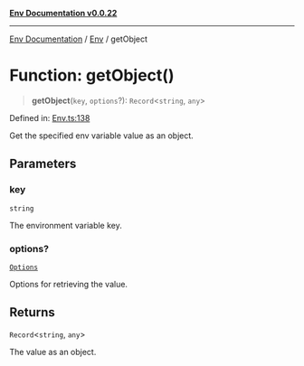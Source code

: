 [**Env Documentation v0.0.22**](../../README.md)

***

[Env Documentation](../../modules.md) / [Env](../README.md) / getObject

# Function: getObject()

> **getObject**(`key`, `options`?): `Record`\<`string`, `any`\>

Defined in: [Env.ts:138](https://github.com/stonemjs/env/blob/f87a794c17b46b9f32ee1b61a8ff3fab1da12f18/src/Env.ts#L138)

Get the specified env variable value as an object.

## Parameters

### key

`string`

The environment variable key.

### options?

[`Options`](../../declarations/interfaces/Options.md)

Options for retrieving the value.

## Returns

`Record`\<`string`, `any`\>

The value as an object.
